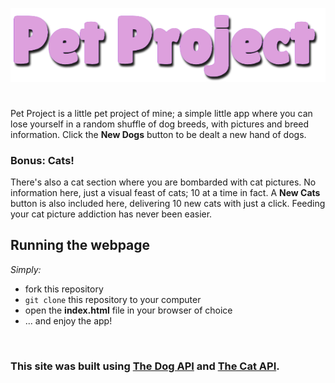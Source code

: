 ![Pet Project logo](Pet-Project-logo2.png)
#
Pet Project is a little pet project of mine; a simple little app where you can lose yourself in a random shuffle of dog breeds, with pictures and breed information. Click the **New Dogs** button to be dealt a new hand of dogs.

### Bonus: Cats!
There's also a cat section where you are bombarded with cat pictures. No information here, just a visual feast of cats; 10 at a time in fact. A **New Cats** button is also included here, delivering 10 new cats with just a click. Feeding your cat picture addiction has never been easier.

## Running the webpage
*Simply:* <br/>
* fork this repository
* `git clone` this repository to your computer
* open the **index.html** file in your browser of choice
* ... and enjoy the app!

<br/>

### **This site was built using [The Dog API](https://thedogapi.com/) and [The Cat API](https://thecatapi.com/).**